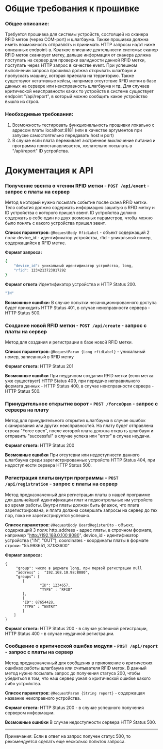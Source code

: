 # Общие требования к прошивке

### Общее описание:
Требуется прошивка для системы устройств, состоящей из сканера RFID меток (через COM-port) и шлагбаума. Также прошивка должна иметь возможность отправлять и принимать HTTP запросы на/от ниже описанных endpoint-в. Краткое описание деятельности системы: сканер RFID меток сканирует метку, дальше информация от сканера должна поступать на сервер для проверки валидности данной RFID метки, поступать через HTTP запрос в качестве event. При успешном выполнении запроса прошивка должна открывать шлагбаум и пропускать машину, которая приехала на территорию. Также существуют негативные кейсы, например отсутствие RFID метки в базе данных на сервере или неисправность шлагбаума и тд. Для случаев критической неисправности каких то устройств в системе существует endpoint "/api/report", в который можно сообщить какое устройство вышло из строя.

### Необходимые требования:
1. Возможность тестировать функциональность прошивки локально с адресом платы localhost:8181 (или в качестве аргументов при запуске самостоятельно передавать host и port)
2. В случае если плата переживает экстренное выключение питания и программа приостанавливается, желательно посылать в "/api/report" ID устройства.


# Документация к API

### Получение эвента о чтении RFID метки - `POST /api/event` - запрос с платы на сервер

Метод в который нужно посылать событие после скана RFID метки. Тело события должно содержать информацию зашитую в RFID метку и ID устройства с которого пришел эвент. ID устройства должно содержать в себе один из двух возможных параметров, чтобы можно было понять с какого устройства пришел эвент.

**Список параметров:**
`@RequestBody RfidLabel` - объект содержащий 2 поля:
device_id - идентификатор устройства,
rfid - уникальный номер, содержащийся в RFID метке.

**Формат запроса:**
```sh
{
    "device_id": уникальный идентификатор устройства, long,
    "rfid": 1234213723817292
}
```

**Формат ответа**
Идентификатор устройства и HTTP Status 200.
```sh
"IN"
```

**Возможные ошибки:**
В случае попытки несанкционированного доступа будет приходить HTTP Status 401, в случае неисправности сервера - HTTP Status 500.

### Создание новой RFID метки - `POST /api/create` - запрос с платы на сервер
Метод для создания и регистрации в базе новой RFID метки.

**Список параметров:**
`@RequestParam {Long rfidLabel}` - уникальный номер, записанный в RFID метку

**Формат ответа:**
HTTP Status 201

**Возможные ошибки**
При неудачном создании RFID метки (если метка уже существует) HTTP Status 409, при передаче неправильного формата данных - HTTP Status 400, в случае неисправности сервера - HTTP Status 500.

### Принудительное открытие ворот - `POST /forceOpen` - запрос с сервера на плату

Метод для принудительного открытия шлагбаума в случае ошибок сканирования или других неисправностей. На плату будет отправлена строка "Force open", после которой плата должна открыть шлагбаум и отправить "successful" в случае успеха или "error" в случае неудачи.

**Формат ответа:**
HTTP Status 200

**Возможные ошибки**
При отсутсвии или недоступности данного шлагбаума среди зарегистрированных устройств HTTP Status 404, при недоступности сервера HTTP Status 500.


### Регистрация платы внутри программы - `POST /api/registration` - запрос с платы на сервер
Метод предназначенный для регистрации платы в нашей программе для дальнейшей идентификации плат и подконтрольных им устройств во время работы. Внутри платы должен быть флажок, что плата зарегистрирована, и плата должна совершать запросы на сервер до тех пор, пока не зарегистрируется успешно.

**Список параметров:**
`@RequestBody BoardRegisterDto` - объект, содержащий 3 поля:
http_address - адрес платы, в строчном формате, например "http://192.168.0.100:8080",
device_id - идентификатор устройства ("IN", "OUT"),
coordinates - координаты платы в формате строки: "55.993651, 37.183600"

**Формат запроса:**
```
{
     "group": число в формате long, при первой регистрации null
     "address" :  "192.168.10.98:8080",
     “groups”: [
	    {
            	"ID": 1234657,
            	"TYPE" : ”RFID"
	    },
	    {
		"ID": 87654428,
		"TYPE" : “ENTRY"
	    }
    ]
}
```

**Формат ответа:**
HTTP Status 200 - в случае успешной регистрации,
HTTP Status 400 - в случае неудачной регистрации.

### Сообщение о критической ошибке модуля - `POST /api/report` - запрос с платы на сервер
Метод предназначенный для сообщения в приложение о критических ошибках работы шлагбаума или считывателя RFID меток.
В данный метод нужно посылать запрос до получения статуса 200, чтобы убедиться в том, что наш сервер узнал о критической ошибке какого либо устройства.

**Список параметров:**
`@RequestParam {String report}` - содержащая название неисправного устройства.

**Формат ответа:**
HTTP Status 200 - в случае успешного получения сервером информации.

**Возможные ошибки**
В случае недоступности сервера HTTP Status 500.

---
Примечания: Если в ответ на запрос получен статус 500, то рекомендуется сделать еще несколько попыток запроса.
